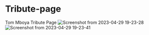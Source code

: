 # Tribute-page
Tom Mboya Tribute Page
![Screenshot from 2023-04-29 19-23-28](https://user-images.githubusercontent.com/129600311/235313254-de685fd3-9654-449d-9160-47ff6eed4844.png)
![Screenshot from 2023-04-29 19-23-41](https://user-images.githubusercontent.com/129600311/235313257-994beeb5-4b14-4868-a6e4-3a85736dd4a0.png)
